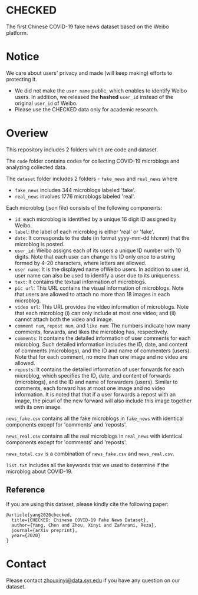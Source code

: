 # CHECKED
The first Chinese COVID-19 fake news dataset based on the Weibo platform.

# Notice
We care about users' privacy and made (will keep making) efforts to protecting it.
* We did not make the `user name` public, which enables to identify Weibo users. In addition, we released the **hashed** `user_id` instead of the original `user_id` of Weibo. 
* Please use the CHECKED data only for academic research.

# Overiew
This repository includes 2 folders which are code and dataset.

The `code` folder contains codes for collecting COVID-19 microblogs and analyzing collected data.

The `dataset` folder includes 2 folders - `fake_news` and `real_news` where 
* `fake_news`  includes 344 microblogs labeled 'fake'.
* `real_news` involves 1776 microblogs labeled 'real'.

Each microblog (json file) consists of the following components:
* `id`: each microblog is identified by a unique 16 digit ID assigned by Weibo.
* `label`: the label of each microblog is either 'real' or 'fake'.
* `date`: It corresponds to the date (in format yyyy-mm-dd hh:mm) that the microblog is posted.
* `user_id`: Weibo assigns each of its users a unique ID number with 10 digits. Note that each user can change his ID only once to a string formed by 4-20 characters, where letters are allowed.
* `user name`: It is the displayed name ofWeibo users. In addition to user id, user name can also be used to identify a user due to its uniqueness.
* `text`: It contains the textual information of microblogs.
* `pic url`: This URL contains the visual information of microblogs. Note that users are allowed to attach no more than 18 images in each microblog.
* `video url`: This URL provides the video information of microblogs. Note that each microblog (i) can only include at most one video; and (ii) cannot attach both the video and image.
* `comment num`, `repost num`, and `like num`: The numbers indicate how many comments, forwards, and likes the microblog has, respectively.
* `comments`: It contains the detailed information of user comments for each microblog. Such detailed information includes the ID, date, and content of comments (microblogs), and the ID and name of commenters (users). Note that for each comment, no more than one image and no video are allowed.
* `reposts`: It contains the detailed information of user forwards for each microblog, which specifies the ID, date, and content of forwards (microblogs), and the ID and name of forwarders (users). Similar to comments, each forward has at most one image and no video information. It is noted that that if a user forwards a repost with an image, the picurl of the new forward will also include this image together with its own image.

`news_fake.csv` contains all the fake microblogs in `fake_news` with identical components except for 'comments' and 'reposts'.

`news_real.csv` contains all the real microblogs in `real_news` with identical components except for 'comments' and 'reposts'.

`news_total.csv` is a combination of `news_fake.csv` and `news_real.csv`.

`list.txt` includes all the keywords that we used to determine if the microblog about COVID-19.

## Reference
If you are using this dataset, please kindly cite the following paper:
~~~~
@article{yang2020checked,
  title={CHECKED: Chinese COVID-19 Fake News Dataset},
  author={Yang, Chen and Zhou, Xinyi and Zafarani, Reza},
  journal={arXiv preprint},
  year={2020}
}
~~~~

# Contact
Please contact zhouxinyi@data.syr.edu if you have any question on our dataset.
